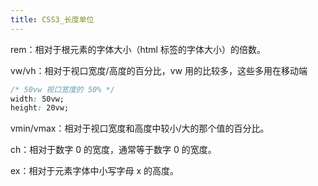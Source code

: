 ```yaml
---
title: CSS3_长度单位
---
```

rem：相对于根元素的字体大小（html 标签的字体大小）的倍数。

vw/vh：相对于视口宽度/高度的百分比，vw 用的比较多，这些多用在移动端 

```css
/* 50vw 视口宽度的 50% */
width: 50vw;
height: 20vw;
```

vmin/vmax：相对于视口宽度和高度中较小/大的那个值的百分比。

ch：相对于数字 0 的宽度，通常等于数字 0 的宽度。

ex：相对于元素字体中小写字母 x 的高度。
